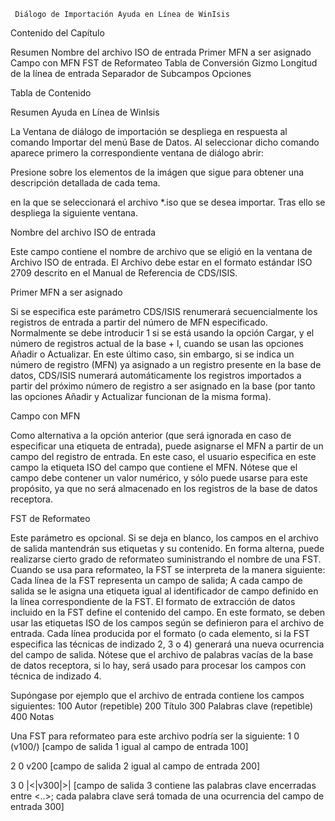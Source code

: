 
 	
     Diálogo de Importación	Ayuda en Línea de WinIsis


Contenido del Capítulo

  Resumen 
  Nombre del archivo ISO de entrada
  Primer MFN a ser asignado
  Campo con MFN 
  FST de Reformateo 
  Tabla de Conversión Gizmo 
  Longitud de la línea de entrada 
  Separador de Subcampos 
  Opciones

  Tabla de Contenido

Resumen	Ayuda en Línea de WinIsis


La Ventana de diálogo de importación se despliega en respuesta al comando Importar del menú Base de Datos. Al seleccionar dicho comando aparece primero la correspondiente ventana de diálogo abrir:

Presione sobre los elementos de la imágen que sigue para obtener una descripción detallada de cada tema.


 


en la que se seleccionará el archivo *.iso que se desea importar. Tras ello se despliega la siguiente ventana.

 

Nombre del archivo ISO de entrada

Este campo contiene el nombre de archivo que se eligió en la ventana de Archivo ISO de entrada. El Archivo debe estar en el formato estándar ISO 2709 descrito en el Manual de Referencia de CDS/ISIS. 

Primer MFN a ser asignado

Si se especifica este parámetro CDS/ISIS renumerará secuencialmente los registros de entrada a partir del número de MFN especificado. Normalmente se debe introducir 1 si se está usando la opción Cargar, y el número de registros actual de la base + l, cuando se usan las opciones Añadir o Actualizar. En este último caso, sin embargo, si se indica un número de registro (MFN) ya asignado a un registro presente en la base de datos, CDS/ISIS numerará automáticamente los registros importados a partir del próximo número de registro a ser asignado en la base (por tanto las opciones Añadir y Actualizar funcionan de la misma forma).

Campo con MFN 

Como alternativa a la opción anterior (que será ignorada en caso de especificar una etiqueta de entrada), puede asignarse el MFN a partir de un campo del registro de entrada. En este caso, el usuario especifica en este campo la etiqueta ISO del campo que contiene el MFN. Nótese que el campo debe contener un valor numérico, y sólo puede usarse para este propósito, ya que no será almacenado en los registros de la base de datos receptora.

FST de Reformateo 

Este parámetro es opcional. Si se deja en blanco, los campos en el archivo de salida mantendrán sus etiquetas y su contenido. En forma alterna, puede realizarse cierto grado de reformateo suministrando el nombre de una FST.
Cuando se usa para reformateo, la FST se interpreta de la manera siguiente:
Cada línea de la FST representa un campo de salida;
A cada campo de salida se le asigna una etiqueta igual al identificador de campo definido en la línea correspondiente de la FST.
El formato de extracción de datos incluido en la FST define el contenido del campo. En este formato, se deben usar las etiquetas ISO de los campos según se definieron para el archivo de entrada. Cada línea producida por el formato (o cada elemento, si la FST especifica las técnicas de indizado 2, 3 o 4) generará una nueva ocurrencia del campo de salida. Nótese que el archivo de palabras vacías de la base de datos receptora, si lo hay, será usado para procesar los campos con técnica de indizado 4.

Supóngase por ejemplo que el archivo de entrada contiene los campos siguientes:
100 Autor (repetible)
200 Título
300 Palabras clave (repetible)
400 Notas

Una FST para reformateo para este archivo podría ser la siguiente:
1 0 (v100/) [campo de salida 1 igual al campo de entrada 100]

2 0 v200 [campo de salida 2 igual al campo de entrada 200]

3 0 |<|v300|>| [campo de salida 3 contiene las palabras clave encerradas entre
                      <..>; cada palabra clave será tomada de una ocurrencia del campo
                      de entrada 300] 